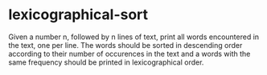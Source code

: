 # lexicographical-sort
Given a number n, followed by n lines of text, print all words encountered in the text, one per line.
The words should be sorted in descending order according to their number of occurences in the text and a words with the same frequency should be printed in lexicographical order.
